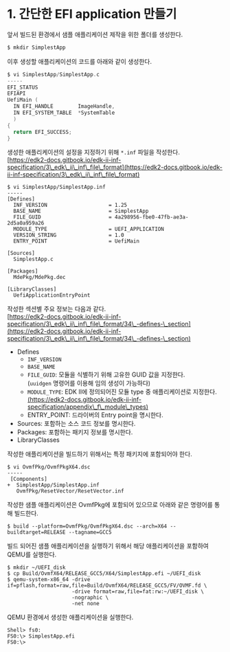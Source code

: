 # 1. 간단한 EFI application 만들기

앞서 빌드된 환경에서 샘플 애플리케이션 제작을 위한 폴더를 생성한다.

```bash
$ mkdir SimplestApp
```

이후 생성할 애플리케이션의 코드를 아래와 같이 생성한다.

```c
$ vi SimplestApp/SimplestApp.c
-----
EFI_STATUS
EFIAPI
UefiMain (
  IN EFI_HANDLE        ImageHandle,
  IN EFI_SYSTEM_TABLE  *SystemTable
  )
{
  return EFI_SUCCESS;
}
```

생성한 애플리케이션의 설정을 지정하기 위해 `*.inf` 파일을 작성한다.\
[https://edk2-docs.gitbook.io/edk-ii-inf-specification/3\_edk\_ii\_inf\_file\_format](https://edk2-docs.gitbook.io/edk-ii-inf-specification/3\_edk\_ii\_inf\_file\_format)

```
$ vi SimplestApp/SimplestApp.inf
-----
[Defines]
  INF_VERSION                    = 1.25
  BASE_NAME                      = SimplestApp
  FILE_GUID                      = 4a298956-fbe0-47fb-ae3a-2d5a0a959a26
  MODULE_TYPE                    = UEFI_APPLICATION
  VERSION_STRING                 = 1.0
  ENTRY_POINT                    = UefiMain

[Sources]
  SimplestApp.c

[Packages]
  MdePkg/MdePkg.dec

[LibraryClasses]
  UefiApplicationEntryPoint
```

작성한 섹션별 주요 정보는 다음과 같다.\
[https://edk2-docs.gitbook.io/edk-ii-inf-specification/3\_edk\_ii\_inf\_file\_format/34\_-defines-\_section](https://edk2-docs.gitbook.io/edk-ii-inf-specification/3\_edk\_ii\_inf\_file\_format/34\_-defines-\_section)

* Defines
  * `INF_VERSION`
  * `BASE_NAME`
  * `FILE_GUID`: 모듈을 식별하기 위해 고유한 GUID 값을 지정한다.\
    (`uuidgen` 명령어를 이용해 임의 생성이 가능하다)
  * `MODULE_TYPE`: EDK II에 정의되어진 모듈 type 중 애플리케이션로 지정한다.\
    [(https://edk2-docs.gitbook.io/edk-ii-inf-specification/appendix\_f\_module\_types)](https://edk2-docs.gitbook.io/edk-ii-inf-specification/appendix\_f\_module\_types)
  * ENTRY\_POINT: 드라이버의 Entry point을 명시한다.
* Sources: 포함하는 소스 코드 정보를 명시한다.
* Packages: 포함하는 패키지 정보를 명시한다.
* LibraryClasses

작성한 애플리케이션을 빌드하기 위해서는 특정 패키지에 포함되어야 한다.

```
$ vi OvmfPkg/OvmfPkgX64.dsc
-----
 [Components]
+  SimplestApp/SimplestApp.inf
   OvmfPkg/ResetVector/ResetVector.inf
```

작성한 샘플 애플리케이션은 OvmfPkg에 포함되어 있으므로 아래와 같은 명령어를 통해 빌드한다.

```
$ build --platform=OvmfPkg/OvmfPkgX64.dsc --arch=X64 --buildtarget=RELEASE --tagname=GCC5
```

빌드 되어진 샘플 애플리케이션을 실행하기 위해서 해당 애플리케이션을 포함하여 QEMU를 실행한다.

```
$ mkdir ~/UEFI_disk
$ cp Build/OvmfX64/RELEASE_GCC5/X64/SimplestApp.efi ~/UEFI_disk
$ qemu-system-x86_64 -drive if=pflash,format=raw,file=Build/OvmfX64/RELEASE_GCC5/FV/OVMF.fd \
                     -drive format=raw,file=fat:rw:~/UEFI_disk \
                     -nographic \
                     -net none
```

QEMU 환경에서 생성한 애플리케이션을 실행한다.

```
Shell> fs0:
FS0:\> SimplestApp.efi
FS0:\>
```
